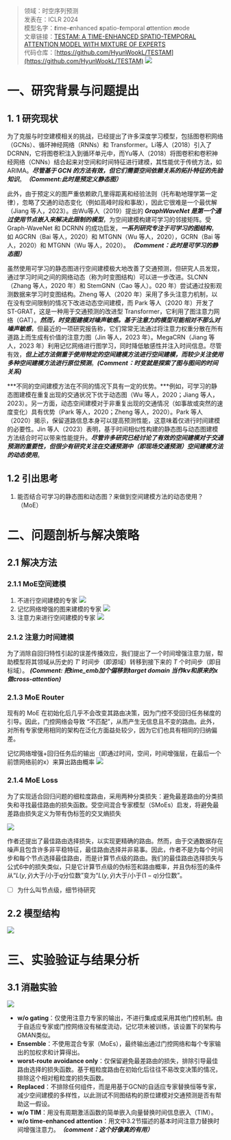 >领域：时空序列预测  
>发表在：ICLR 2024  
>模型名字：***t***ime-***e***nhanced ***s***patio-***t***emporal ***a***ttention ***m***ode  
>文章链接：[TESTAM: A TIME-ENHANCED SPATIO-TEMPORAL ATTENTION MODEL WITH MIXTURE OF EXPERTS](https://arxiv.org/abs/2403.02600)  
>代码仓库：[https://github.com/HyunWookL/TESTAM](https://github.com/HyunWookL/TESTAM)
![](https://picgo-for-paper-reading.oss-cn-beijing.aliyuncs.com/img/![[2024_VLDB_BigST-20250302175945.png]].png)
# 一、研究背景与问题提出
## 1. 1 研究现状
为了克服与时空建模相关的挑战，已经提出了许多深度学习模型，包括图卷积网络（GCNs）、循环神经网络（RNNs）和 Transformer。Li等人（2018）引入了 DCRNN，它将图卷积注入到循环单元中，而Yu等人（2018）将图卷积和卷积神经网络（CNNs）结合起来对空间和时间特征进行建模，其性能优于传统方法，如 ARIMA。***尽管基于 GCN 的方法有效，但它们需要空间依赖关系的拓扑特征的先验知识***。***（Comment:此时是预定义静态图）***

此外，由于预定义的图严重依赖欧几里得距离和经验法则（托布勒地理学第一定律），忽略了交通的动态变化（例如高峰时段和事故），因此它很难是一个最优解（Jiang 等人，2023）。由Wu等人（2019）提出的 ***GraphWaveNet 是第一个通过使用节点嵌入来解决此限制的模型***，为空间建模构建可学习的邻接矩阵。受 Graph-WaveNet 和 DCRNN 的成功启发，***一系列研究专注于可学习的图结构***，如 AGCRN（Bai 等人，2020）和 MTGNN（Wu 等人，2020），GCRN（Bai 等人，2020）和 MTGNN（Wu 等人，2020）。***（Comment：此时是可学习的静态图）***

虽然使用可学习的静态图进行空间建模极大地改善了交通预测，但研究人员发现，通过学习时间之间的网络动态（称为时变图结构）可以进一步改进。SLCNN（Zhang 等人，2020 年）和 StemGNN（Cao 等人）。020 年）尝试通过投影观测数据来学习时变图结构。Zheng 等人（2020 年）采用了多头注意力机制，以在没有空间限制的情况下改进动态空间建模，而 Park 等人（2020 年）开发了 ST-GRAT，这是一种用于交通预测的改进型 Transformer，它利用了图注意力网络（GAT）。***然而，时变图建模对噪声敏感。基于注意力的模型可能相对不那么对噪声敏感***，但最近的一项研究报告称，它们常常无法通过将注意力权重分散在所有道路上而生成有价值的注意力图（Jin 等人，2023 年）。MegaCRN（Jiang 等人，2023 年）利用记忆网络进行图学习，同时降低敏感性并注入时间信息。尽管有效，***但上述方法侧重于使用特定的空间建模方法进行空间建模，而较少关注使用多种空间建模方法进行原位预测***。***(Comment：时变就是探索了图与图间的时间关系)***

***不同的空间建模方法在不同的情况下具有一定的优势。***例如，可学习的静态图建模在重复出现的交通状况下优于动态图（Wu 等人，2020；Jiang 等人，2023）。另一方面，动态空间建模对于非重复出现的交通情况（如事故或突然的速度变化）具有优势（Park 等人，2020；Zheng 等人，2020）。Park 等人（2020）揭示，保留道路信息本身可以提高预测性能，这意味着仅进行时间建模的必要性。Jin 等人（2023）表明，基于时间相似性构建的静态图与动态图建模方法结合时可以带来性能提升。***尽管许多研究已经讨论了有效的空间建模对于交通预测的重要性，但很少有研究关注在交通预测中（即现场交通预测）空间建模方法的动态使用***。

## 1.2 引出思考
1. 能否结合可学习的静态图和动态图？来做到空间建模方法的动态使用？（MoE）
# 二、问题剖析与解决策略
## 2.1 解决方法
### 2.1.1 MoE空间建模
1. 不进行空间建模的专家
![](https://picgo-for-paper-reading.oss-cn-beijing.aliyuncs.com/img/20250306232941.png)
2. 记忆网络增强的图来建模的专家
![](https://picgo-for-paper-reading.oss-cn-beijing.aliyuncs.com/img/20250306232954.png)
3. 注意力来进行空间建模的专家
![](https://picgo-for-paper-reading.oss-cn-beijing.aliyuncs.com/img/20250306233019.png)
### 2.1.2 注意力时间建模
为了消除自回归特性引起的误差传播效应，我们提出了一个时间增强注意力层，帮助模型将其领域从历史的 $T'$ 时间步（即源域）转移到接下来的 *T* 个时间步（即目标域）。
***(Comment: 把time_emb加个偏移到target domain 当作kv和原来的x做cross-attention)***
### 2.1.3 MoE Router
现有的 MoE 在初始化后几乎不会改变其路由决策，因为门控不受回归任务梯度的引导。因此，门控网络会导致 “不匹配”，从而产生无信息且不变的路由。此外，对所有专家使用相同的架构在泛化方面益处较少，因为它们也具有相同的归纳偏差。

记忆网络增强+回归任务后的输出（即通过时间，空间，时间增强层，在最后一个前馈网络前的x）来算出路由概率
![](https://picgo-for-paper-reading.oss-cn-beijing.aliyuncs.com/img/20250306234043.png)
### 2.1.4 MoE Loss
为了实现适合回归问题的细粒度路由，采用两种分类损失：避免最差路由的分类损失和寻找最佳路由的损失函数。受空间混合专家模型（SMoEs）启发，将避免最差路由损失定义为带有伪标签的交叉熵损失

![](https://picgo-for-paper-reading.oss-cn-beijing.aliyuncs.com/img/20250306234448.png)

作者还提出了最佳路由选择损失，以实现更精确的路由。然而，由于交通数据存在噪声且包含许多非平稳特征，最佳路由选择并非易事。因此，作者不是为每个时间步和每个节点选择最佳路由，而是计算节点级的路由。我们的最佳路由选择损失与公式6中的损失类似，只是它计算节点级的伪标签和路由概率，并且伪标签的条件从“$L(y, \hat{y})$大于/小于$q$分位数”变为“$L(y, \hat{y})$大于/小于$(1 - q)$分位数”。

- [ ] 为什么叫节点级，细节待研究


## 2.2 模型结构
![](https://picgo-for-paper-reading.oss-cn-beijing.aliyuncs.com/img/![[2024_VLDB_BigST-20250302175945.png]].png)
# 三、实验验证与结果分析 
## 3.1 消融实验

![](https://picgo-for-paper-reading.oss-cn-beijing.aliyuncs.com/img/20250306235121.png)

- **w/o gating**：仅使用注意力专家的输出，不进行集成或采用其他门控机制。由于自适应专家或门控网络没有梯度流动，记忆项未被训练，该设置下的架构与GMAN类似。
- **Ensemble**：不使用混合专家（MoEs），最终输出通过门控网络和每个专家输出的加权求和计算得出。
- **worst-route avoidance only**：仅保留避免最差路由的损失，排除引导最佳路由选择的损失函数。基于粗粒度路由在初始化后往往不易改变决策的情况，排除这个相对粗粒度的损失函数。
- **Replaced**：不排除任何组件，而是用基于GCN的自适应专家替换恒等专家，减少空间建模的多样性，以此测试不同图结构的原位建模对交通预测是否有帮助这一假设。
- **w/o TIM**：用没有周期激活函数的简单嵌入向量替换时间信息嵌入（TIM）。
- **w/o time-enhanced attention**：用文中3.2节描述的基本时间注意力替换时间增强注意力。***（comment：这个好像真的有用）***

